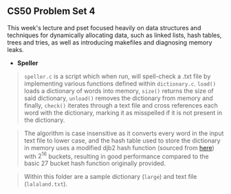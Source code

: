 ## CS50 Problem Set 4
This week's lecture and pset focused heavily on data structures and techniques
for dynamically allocating data, such as linked lists, hash tables, trees and
tries, as well as introducing makefiles and diagnosing memory leaks.

* **Speller**

> `speller.c` is a script which when run, will spell-check a .txt file by
implementing various functions defined within `dictionary.c`. `load()` loads 
a dictionary of words into memory, `size()` returns the size of said
dictionary, `unload()` removes the dictionary from memory and finally,
`check()` iterates through a text file and cross references each word with
the dictionary, marking it as misspelled if it is not present in the
dictionary.

> The algorithm is case insensitive as it converts every word in the input text
file to lower case, and the hash table used to store the dictionary in memory
uses a modified djb2 hash function (sourced from [here](https://github.com/hathix/cs50-section/blob/master/code/7/sample-hash-functions/good-hash-function.c)) with $2^{16}$ buckets, 
resulting in good performance compared to the basic 27 bucket hash function 
originally provided.

> Within this folder are a sample dictionary (`large`) and text file
(`lalaland.txt`).
